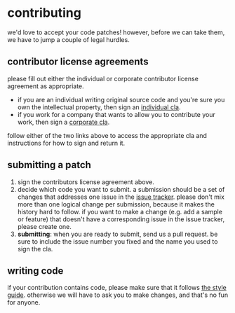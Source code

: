 ﻿# contributing

we'd love to accept your code patches! however, before we can take them, we
have to jump a couple of legal hurdles.

## contributor license agreements

please fill out either the individual or corporate contributor license
agreement as appropriate.

* if you are an individual writing original source code and you're sure you
own the intellectual property, then sign an [individual cla](https://developers.google.com/open-source/cla/individual).
* if you work for a company that wants to allow you to contribute your work,
then sign a [corporate cla](https://developers.google.com/open-source/cla/corporate).

follow either of the two links above to access the appropriate cla and
instructions for how to sign and return it.

## submitting a patch

1. sign the contributors license agreement above.
2. decide which code you want to submit. a submission should be a set of changes
that addresses one issue in the [issue tracker](https://github.com/google/leveldb/issues).
please don't mix more than one logical change per submission, because it makes
the history hard to follow. if you want to make a change
(e.g. add a sample or feature) that doesn't have a corresponding issue in the
issue tracker, please create one.
3. **submitting**: when you are ready to submit, send us a pull request. be
sure to include the issue number you fixed and the name you used to sign
the cla.

## writing code ##

if your contribution contains code, please make sure that it follows 
[the style guide](http://google-styleguide.googlecode.com/svn/trunk/cppguide.xml).
otherwise we will have to ask you to make changes, and that's no fun for anyone.


